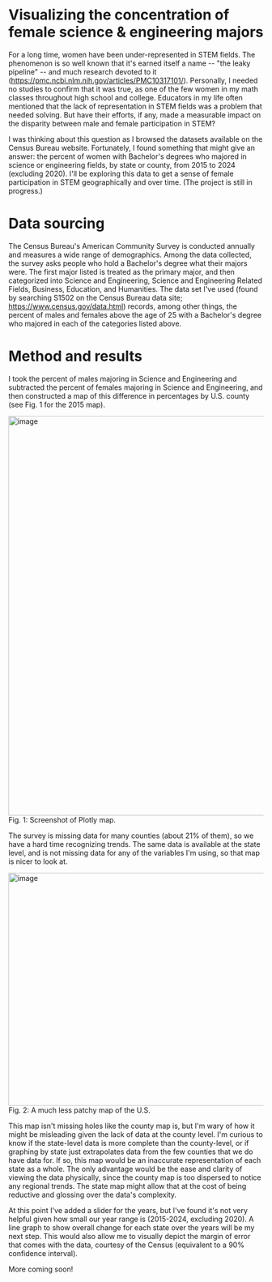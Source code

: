 # Visualizing the concentration of female science & engineering majors
For a long time, women have been under-represented in STEM fields. The phenomenon is so well known that it's earned itself a name -- "the leaky pipeline" -- and much research devoted to it (https://pmc.ncbi.nlm.nih.gov/articles/PMC10317101/). Personally, I needed no studies to confirm that it was true, as one of the few women in my math classes throughout high school and college. Educators in my life often mentioned that the lack of representation in STEM fields was a problem that needed solving. But have their efforts, if any, made a measurable impact on the disparity between male and female participation in STEM?

I was thinking about this question as I browsed the datasets available on the Census Bureau website. Fortunately, I found something that might give an answer: the percent of women with Bachelor's degrees who majored in science or engineering fields, by state or county, from 2015 to 2024 (excluding 2020). I'll be exploring this data to get a sense of female participation in STEM geographically and over time. (The project is still in progress.)

# Data sourcing
The Census Bureau's American Community Survey is conducted annually and measures a wide range of demographics. Among the data collected, the survey asks people who hold a Bachelor's degree what their majors were. The first major listed is treated as the primary major, and then categorized into Science and Engineering, Science and Engineering Related Fields, Business, Education, and Humanities. The data set I've used (found by searching S1502 on the Census Bureau data site; https://www.census.gov/data.html) records, among other things, the percent of males and females above the age of 25 with a Bachelor's degree who majored in each of the categories listed above.

# Method and results
I took the percent of males majoring in Science and Engineering and subtracted the percent of females majoring in Science and Engineering, and then constructed a map of this difference in percentages by U.S. county (see Fig. 1 for the 2015 map).

<img width="1809" height="789" alt="image" src="https://github.com/user-attachments/assets/4824747a-3348-464d-97a4-184d45629cc3" />
Fig. 1: Screenshot of Plotly map.

The survey is missing data for many counties (about 21% of them), so we have a hard time recognizing trends. The same data is available at the state level, and is not missing data for any of the variables I'm using, so that map is nicer to look at.

<img width="896" height="460" alt="image" src="https://github.com/user-attachments/assets/acd90be9-b3f2-49d5-95a0-185a00c5c724" />
Fig. 2: A much less patchy map of the U.S.

This map isn't missing holes like the county map is, but I'm wary of how it might be misleading given the lack of data at the county level. I'm curious to know if the state-level data is more complete than the county-level, or if graphing by state just extrapolates data from the few counties that we do have data for. If so, this map would be an inaccurate representation of each state as a whole. The only advantage would be the ease and clarity of viewing the data physically, since the county map is too dispersed to notice any regional trends. The state map might allow that at the cost of being reductive and glossing over the data's complexity.

At this point I've added a slider for the years, but I've found it's not very helpful given how small our year range is (2015-2024, excluding 2020). A line graph to show overall change for each state over the years will be my next step. This would also allow me to visually depict the margin of error that comes with the data, courtesy of the Census (equivalent to a 90% confidence interval).

More coming soon!
